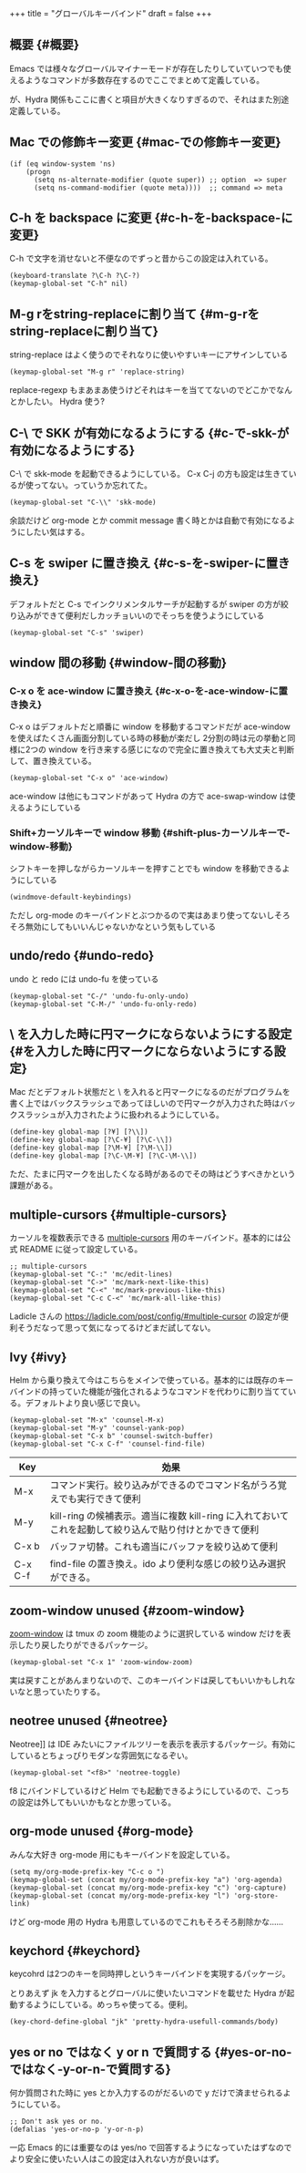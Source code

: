 +++
title = "グローバルキーバインド"
draft = false
+++

## 概要 {#概要}

Emacs では様々なグローバルマイナーモードが存在したりしていていつでも使えるようなコマンドが多数存在するのでここでまとめて定義している。

が、Hydra 関係もここに書くと項目が大きくなりすぎるので、それはまた別途定義している。


## Mac での修飾キー変更 {#mac-での修飾キー変更}

```emacs-lisp
(if (eq window-system 'ns)
    (progn
      (setq ns-alternate-modifier (quote super)) ;; option  => super
      (setq ns-command-modifier (quote meta))))  ;; command => meta
```


## C-h を backspace に変更 {#c-h-を-backspace-に変更}

C-h で文字を消せないと不便なのでずっと昔からこの設定は入れている。

```emacs-lisp
(keyboard-translate ?\C-h ?\C-?)
(keymap-global-set "C-h" nil)
```


## M-g rをstring-replaceに割り当て {#m-g-rをstring-replaceに割り当て}

string-replace はよく使うのでそれなりに使いやすいキーにアサインしている

```emacs-lisp
(keymap-global-set "M-g r" 'replace-string)
```

replace-regexp もまあまあ使うけどそれはキーを当ててないのでどこかでなんとかしたい。
Hydra 使う?


## C-\\ で SKK が有効になるようにする {#c-で-skk-が有効になるようにする}

C-\\ で skk-mode を起動できるようにしている。
C-x C-j の方も設定は生きているが使ってない。っていうか忘れてた。

```emacs-lisp
(keymap-global-set "C-\\" 'skk-mode)
```

余談だけど org-mode とか commit message 書く時とかは自動で有効になるようにしたい気はする。


## C-s を swiper に置き換え {#c-s-を-swiper-に置き換え}

デフォルトだと C-s でインクリメンタルサーチが起動するが
swiper の方が絞り込みができて便利だしカッチョいいのでそっちを使うようにしている

```emacs-lisp
(keymap-global-set "C-s" 'swiper)
```


## window 間の移動 {#window-間の移動}


### C-x o を ace-window に置き換え {#c-x-o-を-ace-window-に置き換え}

C-x o はデフォルトだと順番に window を移動するコマンドだが
ace-window を使えばたくさん画面分割している時の移動が楽だし
2分割の時は元の挙動と同様に2つの window を行き来する感じになので完全に置き換えても大丈夫と判断して、置き換えている。

```emacs-lisp
(keymap-global-set "C-x o" 'ace-window)
```

ace-window は他にもコマンドがあって
Hydra の方で ace-swap-window は使えるようにしている


### Shift+カーソルキーで window 移動 {#shift-plus-カーソルキーで-window-移動}

シフトキーを押しながらカーソルキーを押すことでも
window を移動できるようにしている

```emacs-lisp
(windmove-default-keybindings)
```

ただし org-mode のキーバインドとぶつかるので実はあまり使ってないしそろそろ無効にしてもいいんじゃないかなという気もしている


## undo/redo {#undo-redo}

undo  と redo には undo-fu を使っている

```emacs-lisp
(keymap-global-set "C-/" 'undo-fu-only-undo)
(keymap-global-set "C-M-/" 'undo-fu-only-redo)
```


## \\ を入力した時に円マークにならないようにする設定 {#を入力した時に円マークにならないようにする設定}

Mac だとデフォルト状態だと \\ を入れると円マークになるのだがプログラムを書く上ではバックスラッシュであってほしいので円マークが入力された時はバックスラッシュが入力されたように扱われるようにしている。

```emacs-lisp
(define-key global-map [?¥] [?\\])
(define-key global-map [?\C-¥] [?\C-\\])
(define-key global-map [?\M-¥] [?\M-\\])
(define-key global-map [?\C-\M-¥] [?\C-\M-\\])
```

ただ、たまに円マークを出したくなる時があるのでその時はどうすべきかという課題がある。


## multiple-cursors {#multiple-cursors}

カーソルを複数表示できる [multiple-cursors](https://github.com/magnars/multiple-cursors.el) 用のキーバインド。基本的には公式 README に従って設定している。

```emacs-lisp
;; multiple-cursors
(keymap-global-set "C-:" 'mc/edit-lines)
(keymap-global-set "C->" 'mc/mark-next-like-this)
(keymap-global-set "C-<" 'mc/mark-previous-like-this)
(keymap-global-set "C-c C-<" 'mc/mark-all-like-this)
```

Ladicle さんの <https://ladicle.com/post/config/#multiple-cursor> の設定が便利そうだなって思って気になってるけどまだ試してない。


## Ivy {#ivy}

Helm から乗り換えて今はこちらをメインで使っている。基本的には既存のキーバインドの持っていた機能が強化されるようなコマンドを代わりに割り当てている。デフォルトより良い感じで良い。

```emacs-lisp
(keymap-global-set "M-x" 'counsel-M-x)
(keymap-global-set "M-y" 'counsel-yank-pop)
(keymap-global-set "C-x b" 'counsel-switch-buffer)
(keymap-global-set "C-x C-f" 'counsel-find-file)
```

| Key     | 効果                                                           |
|---------|--------------------------------------------------------------|
| M-x     | コマンド実行。絞り込みができるのでコマンド名がうろ覚えでも実行できて便利 |
| M-y     | kill-ring の候補表示。適当に複数 kill-ring に入れておいてこれを起動して絞り込んで貼り付けとかできて便利 |
| C-x b   | バッファ切替。これも適当にバッファを絞り込めて便利             |
| C-x C-f | find-file の置き換え。ido より便利な感じの絞り込み選択ができる。 |


## zoom-window <span class="tag"><span class="unused">unused</span></span> {#zoom-window}

[zoom-window](https://github.com/emacsorphanage/zoom-window) は tmux の zoom 機能のように選択している window だけを表示したり戻したりができるパッケージ。

```emacs-lisp
(keymap-global-set "C-x 1" 'zoom-window-zoom)
```

実は戻すことがあんまりないので、このキーバインドは戻してもいいかもしれないなと思っていたりする。


## neotree <span class="tag"><span class="unused">unused</span></span> {#neotree}

Neotree]] は IDE みたいにファイルツリーを表示を表示するパッケージ。有効にしているとちょっぴりモダンな雰囲気になるぞい。

```emacs-lisp
(keymap-global-set "<f8>" 'neotree-toggle)
```

f8 にバインドしているけど
Helm でも起動できるようにしているので、こっちの設定は外してもいいかもなとか思っている。


## org-mode <span class="tag"><span class="unused">unused</span></span> {#org-mode}

みんな大好き org-mode 用にもキーバインドを設定している。

```emacs-lisp
(setq my/org-mode-prefix-key "C-c o ")
(keymap-global-set (concat my/org-mode-prefix-key "a") 'org-agenda)
(keymap-global-set (concat my/org-mode-prefix-key "c") 'org-capture)
(keymap-global-set (concat my/org-mode-prefix-key "l") 'org-store-link)
```

けど org-mode 用の Hydra も用意しているのでこれもそろそろ削除かな……


## keychord {#keychord}

keycohrd は2つのキーを同時押しというキーバインドを実現するパッケージ。

とりあえず jk を入力するとグローバルに使いたいコマンドを載せた Hydra が起動するようにしている。めっちゃ使ってる。便利。

```emacs-lisp
(key-chord-define-global "jk" 'pretty-hydra-usefull-commands/body)
```


## yes or no ではなく y or n で質問する {#yes-or-no-ではなく-y-or-n-で質問する}

何か質問された時に yes とか入力するのがだるいので
y だけで済ませられるようにしている。

```emacs-lisp
;; Don't ask yes or no.
(defalias 'yes-or-no-p 'y-or-n-p)
```

一応 Emacs 的には重要なのは yes/no で回答するようになっていたはずなのでより安全に使いたい人はこの設定は入れない方が良いはず。
